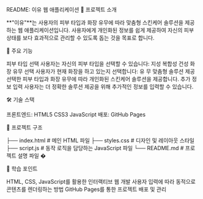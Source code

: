 README: 이유 웹 애플리케이션 📌 프로젝트 소개

**"이유"**는 사용자의 피부 타입과 화장 유무에 따라 맞춤형 스킨케어 솔루션을 제공하는 웹 애플리케이션입니다. 사용자에게 개인화된 정보를 쉽게 제공하여 자신의 피부 상태를 보다 효과적으로 관리할 수 있도록 돕는 것을 목표로 합니다.

🚀 주요 기능

피부 타입 선택 사용자는 자신의 피부 타입을 선택할 수 있습니다: 지성 복합성 건성 화장 유무 선택 사용자가 현재 화장을 하고 있는지 선택합니다: 유 무 맞춤형 솔루션 제공 선택한 피부 타입과 화장 유무에 따라 개인화된 스킨케어 솔루션을 제공합니다. 추가 정보 입력 사용자는 더 정확한 솔루션 제공을 위해 추가적인 정보를 입력할 수 있습니다. 

🛠 기술 스택

프론트엔드: HTML5 CSS3 JavaScript 배포: GitHub Pages 

📂 프로젝트 구조

├── index.html # 메인 HTML 파일 
├── styles.css # 디자인 및 레이아웃 스타일 
├── script.js # 동작 로직을 담당하는 JavaScript 파일 
└── README.md # 프로젝트 설명 파일 �

🌟 학습 포인트

HTML, CSS, JavaScript를 활용한 인터랙티브 웹 개발 사용자 입력에 따라 동적으로 콘텐츠를 렌더링하는 방법 GitHub Pages를 통한 프로젝트 배포 및 관리
